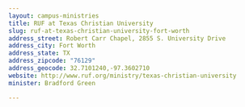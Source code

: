 ```yaml
---
layout: campus-ministries
title: RUF at Texas Christian University
slug: ruf-at-texas-christian-university-fort-worth
address_street: Robert Carr Chapel, 2855 S. University Drive
address_city: Fort Worth
address_state: TX
address_zipcode: "76129"
address_geocode: 32.7101240,-97.3602710
website: http://www.ruf.org/ministry/texas-christian-university
minister: Bradford Green

---
```

